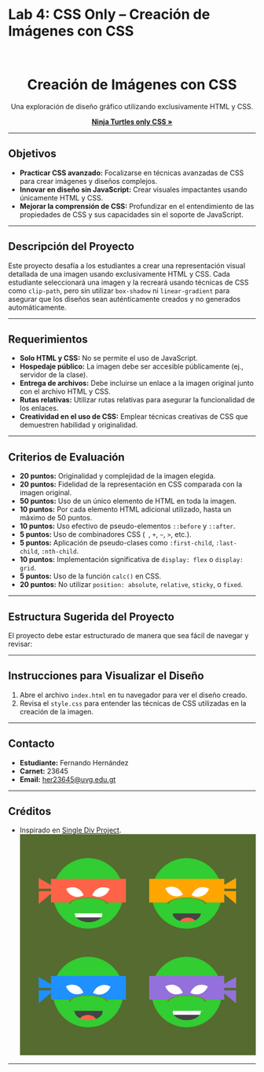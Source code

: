 # Lab 4: CSS Only – Creación de Imágenes con CSS

<!-- 
[![Contributors][contributors-shield]][contributors-url]
[![Issues][issues-shield]][issues-url]
[![License][license-shield]][license-url]
-->

<br />

<div align="center">
  <h1>Creación de Imágenes con CSS</h1>
  <p>
    Una exploración de diseño gráfico utilizando exclusivamente HTML y CSS.
  </p>
  <p>
    <a href="http://benedict.lat/fer/Laboratorios/lab4/index.html"><strong>Ninja Turtles only CSS »</strong></a>
  </p>
</div>

---

## Objetivos

- **Practicar CSS avanzado:** Focalizarse en técnicas avanzadas de CSS para crear imágenes y diseños complejos.
- **Innovar en diseño sin JavaScript:** Crear visuales impactantes usando únicamente HTML y CSS.
- **Mejorar la comprensión de CSS:** Profundizar en el entendimiento de las propiedades de CSS y sus capacidades sin el soporte de JavaScript.

---

## Descripción del Proyecto

Este proyecto desafía a los estudiantes a crear una representación visual detallada de una imagen usando exclusivamente HTML y CSS. Cada estudiante seleccionará una imagen y la recreará usando técnicas de CSS como `clip-path`, pero sin utilizar `box-shadow` ni `linear-gradient` para asegurar que los diseños sean auténticamente creados y no generados automáticamente.

---

## Requerimientos

- **Solo HTML y CSS:** No se permite el uso de JavaScript.
- **Hospedaje público:** La imagen debe ser accesible públicamente (ej., servidor de la clase).
- **Entrega de archivos:** Debe incluirse un enlace a la imagen original junto con el archivo HTML y CSS.
- **Rutas relativas:** Utilizar rutas relativas para asegurar la funcionalidad de los enlaces.
- **Creatividad en el uso de CSS:** Emplear técnicas creativas de CSS que demuestren habilidad y originalidad.

---

## Criterios de Evaluación

- **20 puntos:** Originalidad y complejidad de la imagen elegida.
- **20 puntos:** Fidelidad de la representación en CSS comparada con la imagen original.
- **50 puntos:** Uso de un único elemento de HTML en toda la imagen.
- **10 puntos:** Por cada elemento HTML adicional utilizado, hasta un máximo de 50 puntos.
- **10 puntos:** Uso efectivo de pseudo-elementos `::before` y `::after`.
- **5 puntos:** Uso de combinadores CSS (` `, `+`, `~`, `>`, etc.).
- **5 puntos:** Aplicación de pseudo-clases como `:first-child`, `:last-child`, `:nth-child`.
- **10 puntos:** Implementación significativa de `display: flex` o `display: grid`.
- **5 puntos:** Uso de la función `calc()` en CSS.
- **20 puntos:** No utilizar `position: absolute`, `relative`, `sticky`, o `fixed`.

---

## Estructura Sugerida del Proyecto

El proyecto debe estar estructurado de manera que sea fácil de navegar y revisar:

---

## Instrucciones para Visualizar el Diseño

1. Abre el archivo `index.html` en tu navegador para ver el diseño creado.
2. Revisa el `style.css` para entender las técnicas de CSS utilizadas en la creación de la imagen.

---

## Contacto

- **Estudiante:** Fernando Hernández  
- **Carnet:** 23645  
- **Email:** her23645@uvg.edu.gt

---

## Créditos

- Inspirado en [Single Div Project](https://a.singlediv.com).
![Ninja Turtles](https://github.com/ferahmz/lab4/blob/main/assets/ninja_turtles.png?raw=true)

---

<!-- 
Descomentar y actualizar los enlaces si decides usar insignias en el futuro:

[contributors-shield]: https://img.shields.io/github/contributors/tu-usuario/tu-repo.svg?style=for-the-badge
[contributors-url]: https://github.com/tu-usuario/tu-repo/graphs/contributors
[issues-shield]: https://img.shields.io/github/issues/tu-usuario/tu-repo.svg?style=for-the-badge
[issues-url]: https://github.com/tu-usuario/tu-repo/issues
[license-shield]: https://img.shields.io/github/license/tu-usuario/tu-repo.svg?style=for-the-badge
[license-url]: https://github.com/tu-usuario/tu-repo/blob/master/LICENSE.txt
-->
